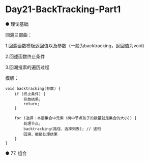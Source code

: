 # Day21-BackTracking-Part1
● 理论基础 

回溯三部曲：

1.回溯函数模板返回值以及参数（一般为backtracking，返回值为void）

2.回述函数终止条件

3.回溯搜索的遍历过程

模版：

    void backtracking(参数) {
        if (终止条件) {
            存放结果;
            return;
        }
    
        for (选择：本层集合中元素（树中节点孩子的数量就是集合的大小）) {
            处理节点;
            backtracking(路径，选择列表); // 递归
            回溯，撤销处理结果
        }
    }

● 77. 组合  

